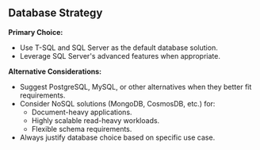 ## Database Strategy

**Primary Choice:**
- Use T-SQL and SQL Server as the default database solution.
- Leverage SQL Server's advanced features when appropriate.

**Alternative Considerations:**
- Suggest PostgreSQL, MySQL, or other alternatives when they better fit requirements.
- Consider NoSQL solutions (MongoDB, CosmosDB, etc.) for:
    - Document-heavy applications.
    - Highly scalable read-heavy workloads.
    - Flexible schema requirements.
- Always justify database choice based on specific use case.
